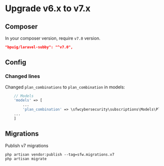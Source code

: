 # Upgrade v6.x to v7.x

## Composer

In your composer version, require `v7.0` version.

```json
"bpuig/laravel-subby": "^v7.0",
```

## Config

### Changed lines

Changed `plan_combinations` to `plan_combination` in models:

```php
    // Models
    'models' => [
        ...
        'plan_combination' => \sfwcybersecurity\subscriptions\Models\PlanCombination::class,
    ...
    ]
```

## Migrations

Publish v7 migrations

```shell
php artisan vendor:publish --tag=sfw.migrations.v7
php artisan migrate
```

